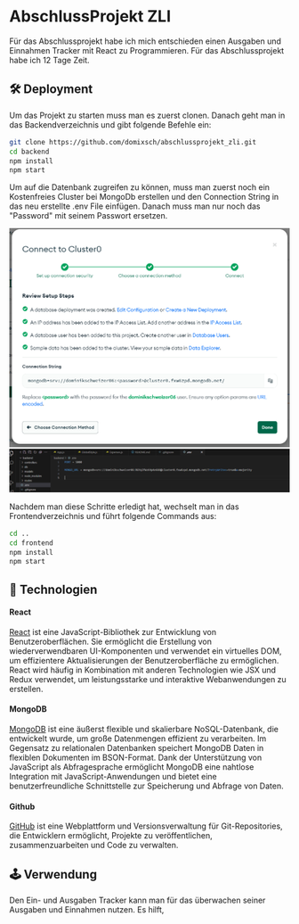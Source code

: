
# AbschlussProjekt ZLI

Für das Abschlussprojekt habe ich mich entschieden einen Ausgaben und Einnahmen Tracker mit React zu Programmieren. Für das Abschlussprojekt habe ich 12 Tage Zeit.


## 🛠 Deployment

Um das Projekt zu starten muss man es zuerst clonen. Danach geht man in das Backendverzeichnis und gibt folgende Befehle ein:

```bash
git clone https://github.com/domixsch/abschlussprojekt_zli.git
cd backend
npm install
npm start

```
Um auf die Datenbank zugreifen zu können, muss man zuerst noch ein Kostenfreies Cluster bei MongoDb erstellen und den Connection String in das neu erstellte .env File einfügen. Danach muss man nur noch das "Password" mit seinem Passwort ersetzen.

![alt text](ausgaben-tracker/img/Screenshot%202023-06-26%20163158.png)
![alt text](ausgaben-tracker/img/Screenshot%202023-06-26%20163039.png)

Nachdem man diese Schritte erledigt hat, wechselt man in das Frontendverzeichnis und führt folgende Commands aus:
```bash
cd ..
cd frontend
npm install
npm start

```
## 🚀 Technologien 

#### React 
[React](https://react.dev/) ist eine JavaScript-Bibliothek zur Entwicklung von Benutzeroberflächen. Sie ermöglicht die Erstellung von wiederverwendbaren UI-Komponenten und verwendet ein virtuelles DOM, um effizientere Aktualisierungen der Benutzeroberfläche zu ermöglichen. React wird häufig in Kombination mit anderen Technologien wie JSX und Redux verwendet, um leistungsstarke und interaktive Webanwendungen zu erstellen.

#### MongoDB

[MongoDB](https://www.mongodb.com/) ist eine äußerst flexible und skalierbare NoSQL-Datenbank, die entwickelt wurde, um große Datenmengen effizient zu verarbeiten. Im Gegensatz zu relationalen Datenbanken speichert MongoDB Daten in flexiblen Dokumenten im BSON-Format. Dank der Unterstützung von JavaScript als Abfragesprache ermöglicht MongoDB eine nahtlose Integration mit JavaScript-Anwendungen und bietet eine benutzerfreundliche Schnittstelle zur Speicherung und Abfrage von Daten.

#### Github

[GitHub](https://github.com/) ist eine Webplattform und Versionsverwaltung für Git-Repositories, die Entwicklern ermöglicht, Projekte zu veröffentlichen, zusammenzuarbeiten und Code zu verwalten.

## 🕹 Verwendung 
Den Ein- und Ausgaben Tracker kann man für das überwachen seiner Ausgaben und Einnahmen nutzen. Es hilft,